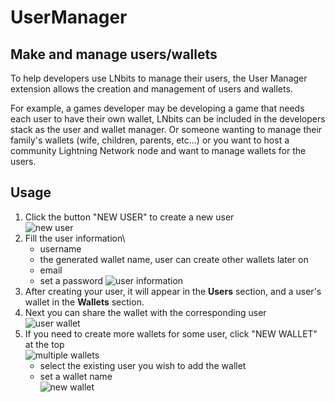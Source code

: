 # UserManager

## Make and manage users/wallets

To help developers use LNbits to manage their users, the User Manager extension allows the creation and management of users and wallets.

For example, a games developer may be developing a game that needs each user to have their own wallet, LNbits can be included in the developers stack as the user and wallet manager. Or someone wanting to manage their family's wallets (wife, children, parents, etc...) or you want to host a community Lightning Network node and want to manage wallets for the users.

## Usage

1. Click the button "NEW USER" to create a new user\
   ![new user](https://i.imgur.com/4yZyfJE.png)
2. Fill the user information\
   - username
   - the generated wallet name, user can create other wallets later on
   - email
   - set a password
     ![user information](https://i.imgur.com/40du7W5.png)
3. After creating your user, it will appear in the **Users** section, and a user's wallet in the **Wallets** section.
4. Next you can share the wallet with the corresponding user\
   ![user wallet](https://i.imgur.com/gAyajbx.png)
5. If you need to create more wallets for some user, click "NEW WALLET" at the top\
   ![multiple wallets](https://i.imgur.com/wovVnim.png)
   - select the existing user you wish to add the wallet
   - set a wallet name\
     ![new wallet](https://i.imgur.com/sGwG8dC.png)
